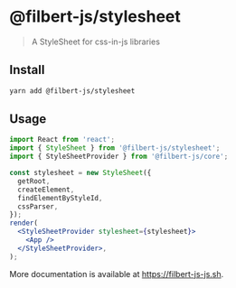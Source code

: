 # @filbert-js/stylesheet

> A StyleSheet for css-in-js libraries

## Install

```bash
yarn add @filbert-js/stylesheet
```

## Usage

```jsx
import React from 'react';
import { StyleSheet } from '@filbert-js/stylesheet';
import { StyleSheetProvider } from '@filbert-js/core';

const stylesheet = new StyleSheet({
  getRoot,
  createElement,
  findElementByStyleId,
  cssParser,
});
render(
  <StyleSheetProvider stylesheet={stylesheet}>
    <App />
  </StyleSheetProvider>,
);
```

More documentation is available at https://filbert-js-js.sh.
